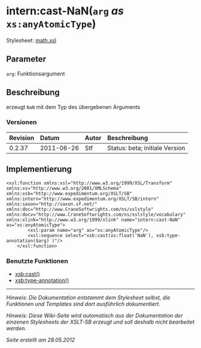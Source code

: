 # intern:cast-NaN(`arg` _as_ `xs:anyAtomicType`) #

Stylesheet: [math.xsl](http://code.google.com/p/xslt-sb/source/browse/trunk/xslt-sb/math.xsl)

## Parameter ##
`arg`: Funktionsargument



## Beschreibung ##
erzeugt `NaN` mit dem Typ des übergebenen Arguments

### Versionen ###
| Revision | Datum | Autor | Beschreibung |
|:---------|:------|:------|:-------------|
| 0.2.37 | 2011-06-26 | Stf |   Status: beta;   initiale Version   |


## Implementierung ##
```
<xsl:function xmlns:xsl="http://www.w3.org/1999/XSL/Transform" xmlns:xs="http://www.w3.org/2001/XMLSchema" xmlns:xsb="http://www.expedimentum.org/XSLT/SB" xmlns:intern="http://www.expedimentum.org/XSLT/SB/intern" xmlns:saxon="http://saxon.sf.net/" xmlns:doc="http://www.CraneSoftwrights.com/ns/xslstyle" xmlns:docv="http://www.CraneSoftwrights.com/ns/xslstyle/vocabulary" xmlns:xlink="http://www.w3.org/1999/xlink" name="intern:cast-NaN" as="xs:anyAtomicType">
		<xsl:param name="arg" as="xs:anyAtomicType"/>
		<xsl:sequence select="xsb:cast(xs:float('NaN'), xsb:type-annotation($arg) )"/>
	</xsl:function>
```

### Benutzte Funktionen ###
  * [xsb:cast()](xsb_cast.md)
  * [xsb:type-annotation()](xsb_type_annotation.md)


---


_Hinweis: Die Dokumentation entstammt dem Stylesheet selbst, die Funktionen und Templates sind dort ausführlich dokumentiert._

_Hinweis: Diese Wiki-Seite wird automatisch aus der Dokumentation der einzenen Stylesheets der XSLT-SB erzeugt und soll deshalb nicht bearbeitet werden._

_Seite erstellt am 28.05.2012_

